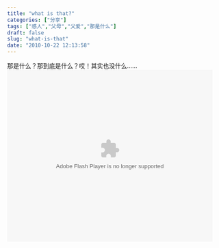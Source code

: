 ```yaml
---
title: "what is that?"
categories: ["分享"]
tags: ["感人","父母","父爱","那是什么"]
draft: false
slug: "what-is-that"
date: "2010-10-22 12:13:58"
---
```


<p>那是什么？那到底是什么？哎！其实也没什么……<br />
<object classid="clsid:d27cdb6e-ae6d-11cf-96b8-444553540000" width="480" height="400" codebase="http://download.macromedia.com/pub/shockwave/cabs/flash/swflash.cab#version=6,0,40,0"><param name="align" value="middle" /><param name="src" value="http://player.youku.com/player.php/sid/XMTU2MjIwNTQ4/v.swf" /><param name="quality" value="high" /><embed type="application/x-shockwave-flash" width="480" height="400" src="http://player.youku.com/player.php/sid/XMTU2MjIwNTQ4/v.swf" quality="high" align="middle"></embed></object></p>
